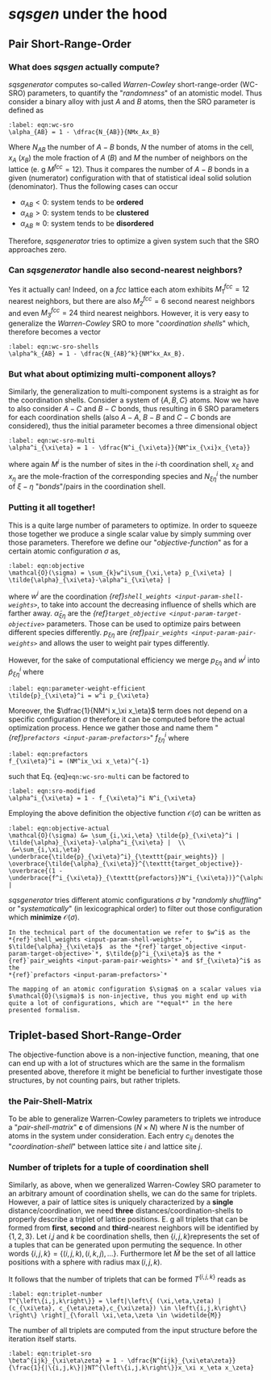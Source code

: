 #  *sqsgen* under the hood
## Pair Short-Range-Order

### What does *sqsgen* actually compute?

*sqsgenerator* computes so-called *Warren-Cowley* short-range-order (WC-SRO) parameters, to quantify the "*randomness*" of an atomistic model. Thus consider a binary alloy with just $A$ and $B$ atoms, then the  SRO parameter is defined as

```{math}
:label: eqn:wc-sro
\alpha_{AB} = 1 - \dfrac{N_{AB}}{NMx_Ax_B}
```

Where $N_{AB}$ the number of $A-B$ bonds, $N$  the number of atoms in the cell, $x_A$ ($x_B$) the mole fraction of $A$ ($B$) and $M$ the number of neighbors on the lattice (e. g $M^{fcc}=12$). Thus it compares the number of $A-B$ bonds in a given (numerator) configuration with that of statistical ideal solid solution (denominator). Thus the following cases can occur

* $\alpha_{AB} < 0$: system tends to be **ordered**
* $\alpha_{AB} > 0$: system tends to be **clustered**
* $\alpha_{AB} \approx 0$: system tends to be **disordered**

Therefore, *sqsgenerator* tries to optimize a given system such that the SRO approaches zero. 

### Can *sqsgenerator* handle also second-nearest neighbors?

Yes it actually can! Indeed, on a *fcc* lattice each atom exhibits $M^{fcc}_1=12$ nearest neighbors, but there are also  $M^{fcc}_2=6$ second nearest neighbors and even  $M^{fcc}_3=24$ third nearest neighbors. However, it is very easy to generalize the *Warren-Cowley* SRO to more "*coordination shells*" which, therefore becomes a vector

```{math}
:label: eqn:wc-sro-shells
\alpha^k_{AB} = 1 - \dfrac{N_{AB}^k}{NM^kx_Ax_B}.
```

### But what about optimizing multi-component alloys?

Similarly, the generalization to multi-component systems is a straight as for the coordination shells. Consider a system of $\{A,B,C\}$ atoms. Now we have to also consider $A-C$ and $B-C$ bonds, thus resulting in 6 SRO parameters for each coordination shells (also $A-A$, $B-B$ and $C-C$ bonds are considered), thus the initial parameter becomes a three dimensional object

```{math}
:label: eqn:wc-sro-multi
\alpha^i_{\xi\eta} = 1 - \dfrac{N^i_{\xi\eta}}{NM^ix_{\xi}x_{\eta}}
```

where again $M^{i}$ is the number of sites in the $i$-th coordination shell, $x_\xi$ and $x_\eta$ are the mole-fraction of the corresponding species and $N^i_{\xi\eta}$ the number of $\xi-\eta$ "*bonds*"/pairs in the coordination shell.

### Putting it all together!

This is a quite large number of parameters to optimize. In order to squeeze those together we produce a single scalar value by simply summing over those parameters. Therefore we define our "*objective-function*" as for a certain atomic configuration $\sigma$ as,

```{math}
:label: eqn:objective
\mathcal{O}(\sigma) = \sum_{k}w^i\sum_{\xi,\eta} p_{\xi\eta} | \tilde{\alpha}_{\xi\eta}-\alpha^i_{\xi\eta} |
```

where $w^i$ are the coordination *{ref}`shell_weights <input-param-shell-weights>`*, to take into account the decreasing influence of shells which are farther away.  $\tilde{\alpha}_{\xi\eta}$ are the *{ref}`target_objective <input-param-target-objective>`* parameters. Those can be used to optimize pairs between different species differently.
$p_{\xi\eta}$ are *{ref}`pair_weights <input-param-pair-weights>`* and allows the user to weight pair types differently.

However, for the sake of computational efficiency we merge $p_{\xi\eta}$ and $w^i$ into $\tilde{p}_{\xi\eta}^i$ where

```{math}
:label: eqn:parameter-weight-efficient
\tilde{p}_{\xi\eta}^i = w^i p_{\xi\eta}
```

Moreover, the $\dfrac{1}{NM^i x_\xi x_\eta}$ term does not depend on a specific configuration $\sigma$ therefore it can
be computed before the actual optimization process. Hence we gather those and name them "*{ref}`prefactors <input-param-prefactors>`*" $f_{\xi\eta}^i$ 
where

```{math}
:label: eqn:prefactors
f_{\xi\eta}^i = (NM^ix_\xi x_\eta)^{-1}
```

such that Eq. {eq}`eqn:wc-sro-multi` can be factored to

```{math}
:label: eqn:sro-modified
\alpha^i_{\xi\eta} = 1 - f_{\xi\eta}^i N^i_{\xi\eta}
```


Employing the above definition the objective function $\mathcal{O}(\sigma)$ can be written as

```{math}
:label: eqn:objective-actual
\mathcal{O}(\sigma) &= \sum_{i,\xi,\eta} \tilde{p}_{\xi\eta}^i | \tilde{\alpha}_{\xi\eta}-\alpha^i_{\xi\eta} |  \\
 &=\sum_{i,\xi,\eta} \underbrace{\tilde{p}_{\xi\eta}^i}_{\texttt{pair_weights}} | \overbrace{\tilde{\alpha}_{\xi\eta}}^{\texttt{target_objective}}- \overbrace{(1 - \underbrace{f^i_{\xi\eta}}_{\texttt{prefactors}}N^i_{\xi\eta})}^{\alpha^i_{\xi\eta}} |
```

*sqsgenerator* tries different atomic configurations $\sigma$ by "*randomly shuffling*" or "*systematically*" (in lexicographical order) to filter out those configuration which **minimize** $\mathcal{O}(\sigma)$.

```{note}
In the technical part of the documentation we refer to $w^i$ as the 
*{ref}`shell_weights <input-param-shell-weights>`*, 
$\tilde{\alpha}_{\xi\eta}$  as the *{ref}`target_objective <input-param-target-objective>`*, $\tilde{p}^i_{\xi\eta}$ as the *{ref}`pair_weights <input-param-pair-weights>`* and $f_{\xi\eta}^i$ as the
*{ref}`prefactors <input-param-prefactors>`*

```

```{note}
The mapping of an atomic configuration $\sigma$ on a scalar values via $\mathcal{O}(\sigma)$ is non-injective, thus you might end up with quite a lot of configurations, which are "*equal*" in the here presented formalism.
```


## Triplet-based Short-Range-Order

The objective-function above is a non-injective function, meaning, that one can end up with a lot of structures which are the same in the formalism presented above, therefore it might be beneficial to further investigate those structures, by not counting pairs, but rather triplets.

### the Pair-Shell-Matrix

To be able to generalize Warren-Cowley parameters to triplets we introduce a "*pair-shell-matrix*" $\mathbf{c}$ of dimensions ($N\times N$) where $N$ is the number of atoms in the system under consideration. Each entry $c_{ij}$ denotes the "*coordination-shell*" between lattice site $i$ and lattice site $j$.

### Number of triplets for a tuple of coordination shell

Similarly, as above, when we generalized Warren-Cowley SRO parameter to an arbitrary amount of coordination shells, we can do the same for triplets. However, a pair of lattice sites is uniquely characterized by a **single** distance/coordination, we need **three** distances/coordination-shells  to properly describe a triplet of lattice positions.
E. g all triplets that can be formed from **first**, **second** and **third**-nearest neighbors will be identified by $\{1,2,3\}$. Let $i$,$j$ and $k$ be coordination shells, then $\{i,j,k\}$​ represents the set of a tuples that can be generated upon permuting the sequence. In other words  $\{i,j,k\} = \{(i,j,k), (i,k,j),\ldots\}$. Furthermore let $\widetilde{M}$ be the set of all lattice positions with a sphere with radius $\max(i,j,k)$.

It follows that the number of triplets that can be formed $T^{\left\{i,j,k\right\}}$ reads as

```{math}
:label: eqn:triplet-number
T^{\left\{i,j,k\right\}} = \left|\left\{ (\xi,\eta,\zeta) | (c_{\xi\eta}, c_{\eta\zeta},c_{\xi\zeta}) \in \left\{i,j,k\right\} \right\} \right|_{\forall \xi,\eta,\zeta \in \widetilde{M}}
```

The number of all triplets are computed from the input structure before the iteration itself starts.

```{math}
:label: eqn:triplet-sro
\beta^{ijk}_{\xi\eta\zeta} = 1 - \dfrac{N^{ijk}_{\xi\eta\zeta}}{\frac{1}{|\{i,j,k\}|}NT^{\left\{i,j,k\right\}}x_\xi x_\eta x_\zeta}
```

